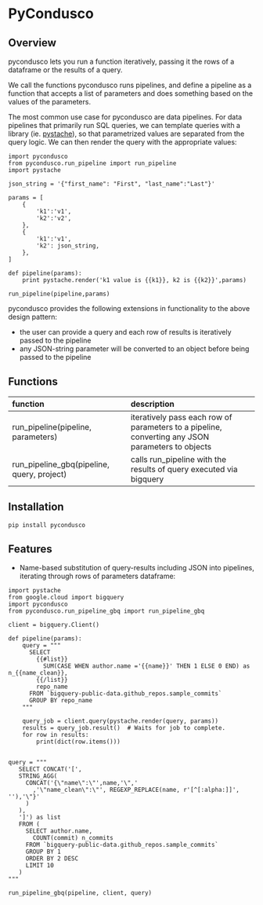 # PyCondusco

## Overview

pycondusco lets you run a function iteratively, passing it the rows of a dataframe or the results of a query.

We call the functions pycondusco runs pipelines, and define a pipeline as a function that accepts a list of parameters and does something based on the values of the parameters.

The most common use case for pycondusco are data pipelines.  For data pipelines that primarily run SQL queries, we can template queries with a library (ie. [pystache](https://github.com/defunkt/pystache)), so that parametrized values are separated from the query logic.  We can then render the query with the appropriate values:

```
import pycondusco
from pycondusco.run_pipeline import run_pipeline
import pystache

json_string = '{"first_name": "First", "last_name":"Last"}'

params = [
    {
        'k1':'v1',
        'k2':'v2',
    },
    {
        'k1':'v1',
        'k2': json_string,
    },
]

def pipeline(params):
    print pystache.render('k1 value is {{k1}}, k2 is {{k2}}',params)

run_pipeline(pipeline,params)
```


pycondusco provides the following extensions in functionality to the above design pattern:
 - the user can provide a query and each row of results is iteratively passed to the pipeline
 - any JSON-string parameter will be converted to an object before being passed to the pipeline
 

## Functions

|function|description|
|:--------------|:--------------|
|run_pipeline(pipeline, parameters)| iteratively pass each row of parameters to a pipeline, converting any JSON parameters to objects|
|run_pipeline_gbq(pipeline, query, project)|calls run_pipeline with the results of query executed via bigquery|


## Installation

```
pip install pycondusco
```

## Features

*   Name-based substitution of query-results including JSON into pipelines, iterating through rows of parameters dataframe:
```
import pystache
from google.cloud import bigquery
import pycondusco
from pycondusco.run_pipeline_gbq import run_pipeline_gbq

client = bigquery.Client()

def pipeline(params):
    query = """
      SELECT
        {{#list}}
          SUM(CASE WHEN author.name ='{{name}}' THEN 1 ELSE 0 END) as n_{{name_clean}},
        {{/list}}
        repo_name
      FROM `bigquery-public-data.github_repos.sample_commits`
      GROUP BY repo_name
    """

    query_job = client.query(pystache.render(query, params))
    results = query_job.result()  # Waits for job to complete.
    for row in results:
        print(dict(row.items()))


query = """
   SELECT CONCAT('[',
   STRING_AGG(
     CONCAT('{\"name\":\"',name,'\",'
       ,'\"name_clean\":\"', REGEXP_REPLACE(name, r'[^[:alpha:]]', ''),'\"}'
     )
   ),
   ']') as list
   FROM (
     SELECT author.name,
       COUNT(commit) n_commits
     FROM `bigquery-public-data.github_repos.sample_commits`
     GROUP BY 1
     ORDER BY 2 DESC
     LIMIT 10
   )
"""

run_pipeline_gbq(pipeline, client, query)
```

